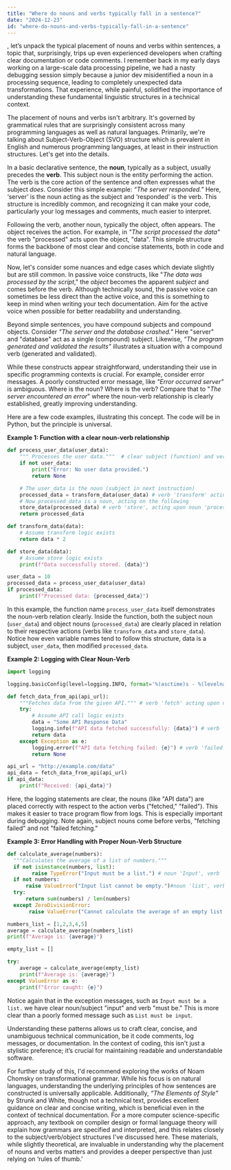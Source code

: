 ```yaml
---
title: "Where do nouns and verbs typically fall in a sentence?"
date: "2024-12-23"
id: "where-do-nouns-and-verbs-typically-fall-in-a-sentence"
---
```


, let’s unpack the typical placement of nouns and verbs within sentences, a topic that, surprisingly, trips up even experienced developers when crafting clear documentation or code comments. I remember back in my early days working on a large-scale data processing pipeline, we had a nasty debugging session simply because a junior dev misidentified a noun in a processing sequence, leading to completely unexpected data transformations. That experience, while painful, solidified the importance of understanding these fundamental linguistic structures in a technical context.

The placement of nouns and verbs isn't arbitrary. It's governed by grammatical rules that are surprisingly consistent across many programming languages as well as natural languages. Primarily, we're talking about Subject-Verb-Object (SVO) structure which is prevalent in English and numerous programming languages, at least in their instruction structures. Let's get into the details.

In a basic declarative sentence, the **noun**, typically as a subject, usually precedes the **verb**. This subject noun is the entity performing the action. The verb is the core action of the sentence and often expresses what the subject *does*. Consider this simple example: *“The server responded.”* Here, ‘server’ is the noun acting as the subject and ‘responded’ is the verb. This structure is incredibly common, and recognizing it can make your code, particularly your log messages and comments, much easier to interpret.

Following the verb, another noun, typically the object, often appears. The object receives the action. For example, in *"The script processed the data"* the verb "processed" acts upon the object, "data". This simple structure forms the backbone of most clear and concise statements, both in code and natural language.

Now, let's consider some nuances and edge cases which deviate slightly but are still common. In passive voice constructs, like "*The data was processed by the script*," the *object* becomes the apparent *subject* and comes before the verb. Although technically sound, the passive voice can sometimes be less direct than the active voice, and this is something to keep in mind when writing your tech documentation. Aim for the active voice when possible for better readability and understanding.

Beyond simple sentences, you have compound subjects and compound objects. Consider *"The server and the database crashed."* Here "server" and "database" act as a single (compound) subject. Likewise, *“The program generated and validated the results”* illustrates a situation with a compound verb (generated and validated).

While these constructs appear straightforward, understanding their use in specific programming contexts is crucial. For example, consider error messages. A poorly constructed error message, like *"Error occurred server"* is ambiguous. Where is the noun? Where is the verb? Compare that to "*The server encountered an error*" where the noun-verb relationship is clearly established, greatly improving understanding.

Here are a few code examples, illustrating this concept. The code will be in Python, but the principle is universal.

**Example 1: Function with a clear noun-verb relationship**

```python
def process_user_data(user_data):
    """ Processes the user data."""  # clear subject (function) and verb
    if not user_data:
        print("Error: No user data provided.")
        return None

    # The user_data is the noun (subject in next instruction)
    processed_data = transform_data(user_data) # verb 'transform' acting upon noun 'user_data'
    # Now processed_data is a noun, acting on the following
    store_data(processed_data) # verb 'store', acting upon noun 'processed_data'
    return processed_data

def transform_data(data):
    # Assume transform logic exists
    return data * 2

def store_data(data):
    # Assume store logic exists
    print(f"Data successfully stored. {data}")

user_data = 10
processed_data = process_user_data(user_data)
if processed_data:
    print(f"Processed data: {processed_data}")

```

In this example, the function name `process_user_data` itself demonstrates the noun-verb relation clearly. Inside the function, both the subject noun (`user_data`) and object nouns (`processed_data`) are clearly placed in relation to their respective actions (verbs like `transform_data` and `store_data`). Notice how even variable names tend to follow this structure, data is a subject, `user_data`, then modified `processed_data`.

**Example 2: Logging with Clear Noun-Verb**

```python
import logging

logging.basicConfig(level=logging.INFO, format='%(asctime)s - %(levelname)s - %(message)s')

def fetch_data_from_api(api_url):
    """Fetches data from the given API.""" # verb 'fetch' acting upon noun 'data'
    try:
        # Assume API call logic exists
        data = "Some API Response Data"
        logging.info(f"API data fetched successfully: {data}") # verb 'fetched' and subject noun 'data'
        return data
    except Exception as e:
        logging.error(f"API data fetching failed: {e}") # verb 'failed' subject noun 'fetching'
        return None

api_url = "http://example.com/data"
api_data = fetch_data_from_api(api_url)
if api_data:
    print(f"Received: {api_data}")

```

Here, the logging statements are clear, the nouns (like "API data") are placed correctly with respect to the action verbs ("fetched," "failed"). This makes it easier to trace program flow from logs. This is especially important during debugging. Note again, subject nouns come before verbs, "fetching failed" and not "failed fetching."

**Example 3: Error Handling with Proper Noun-Verb Structure**

```python
def calculate_average(numbers):
  """Calculates the average of a list of numbers."""
  if not isinstance(numbers, list):
        raise TypeError("Input must be a list.") # noun 'Input', verb 'must be'
  if not numbers:
      raise ValueError("Input list cannot be empty.")#noun 'list', verb 'cannot be'
  try:
      return sum(numbers) / len(numbers)
  except ZeroDivisionError:
       raise ValueError("Cannot calculate the average of an empty list.") #noun 'average' verb 'Cannot calculate'

numbers_list = [1,2,3,4,5]
average = calculate_average(numbers_list)
print(f"Average is: {average}")

empty_list = []

try:
    average = calculate_average(empty_list)
    print(f"Average is: {average}")
except ValueError as e:
    print(f"Error caught: {e}")


```

Notice again that in the exception messages, such as `Input must be a list.` we have clear noun/subject "input" and verb "must be." This is more clear than a poorly formed message such as `List must be input`.

Understanding these patterns allows us to craft clear, concise, and unambiguous technical communication, be it code comments, log messages, or documentation. In the context of coding, this isn't just a stylistic preference; it’s crucial for maintaining readable and understandable software.

For further study of this, I'd recommend exploring the works of Noam Chomsky on transformational grammar. While his focus is on natural languages, understanding the underlying principles of how sentences are constructed is universally applicable. Additionally, *“The Elements of Style”* by Strunk and White, though not a technical text, provides excellent guidance on clear and concise writing, which is beneficial even in the context of technical documentation. For a more computer science-specific approach, any textbook on compiler design or formal language theory will explain how grammars are specified and interpreted, and this relates closely to the subject/verb/object structures I've discussed here. These materials, while slightly theoretical, are invaluable in understanding why the placement of nouns and verbs matters and provides a deeper perspective than just relying on ‘rules of thumb.’
